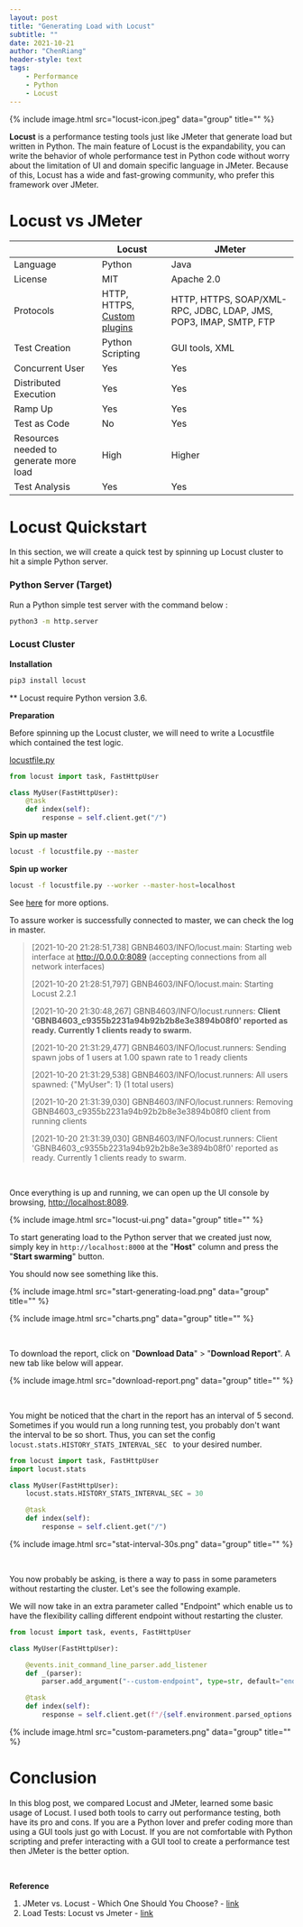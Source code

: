 ```yaml
---
layout: post
title: "Generating Load with Locust"
subtitle: ""
date: 2021-10-21
author: "ChenRiang"
header-style: text
tags:
    - Performance
    - Python
    - Locust
---
```




{% include image.html src="locust-icon.jpeg" data="group" title="" %}



**Locust** is a performance testing tools just like JMeter that generate load but written in Python. The main feature of Locust is the expandability, you can write the behavior of whole performance test in Python code without worry about the limitation of UI and domain specific language in JMeter. Because of this, Locust has a wide and fast-growing community, who prefer this framework over JMeter.



# Locust vs JMeter

|                                        | Locust                                                       | JMeter                                                       |
| -------------------------------------- | ------------------------------------------------------------ | ------------------------------------------------------------ |
| Language                               | Python                                                       | Java                                                         |
| License                                | MIT                                                          | Apache 2.0                                                   |
| Protocols                              | HTTP, HTTPS, [Custom plugins](https://github.com/SvenskaSpel/locust-plugins#locust-plugins) | HTTP, HTTPS, SOAP/XML-RPC, JDBC, LDAP, JMS, POP3, IMAP, SMTP, FTP |
| Test Creation                          | Python Scripting                                             | GUI tools, XML                                               |
| Concurrent User                        | Yes                                                          | Yes                                                          |
| Distributed Execution                  | Yes                                                          | Yes                                                          |
| Ramp Up                                | Yes                                                          | Yes                                                          |
| Test as Code                           | No                                                           | Yes                                                          |
| Resources needed to generate more load | High                                                         | Higher                                                       |
| Test Analysis                          | Yes                                                          | Yes                                                          |



# Locust Quickstart

In this section, we will create a quick test by spinning up Locust cluster to hit a simple Python server.



### Python Server (Target)

Run a Python simple test server with the command below :

```bash
python3 -m http.server
```



### Locust Cluster

**Installation**

```bash
pip3 install locust
```

** Locust require Python version 3.6.



**Preparation** 

Before spinning up the Locust cluster, we will need to write a Locustfile which contained the test logic.

<u>locustfile.py</u>

```python
from locust import task, FastHttpUser

class MyUser(FastHttpUser):
    @task
    def index(self):
        response = self.client.get("/")
```



**Spin up master** 

```bash
locust -f locustfile.py --master
```



**Spin up worker**

```bash
locust -f locustfile.py --worker --master-host=localhost
```



See [here](https://docs.locust.io/en/stable/running-locust-distributed.html#options) for more options.



To assure worker is successfully connected to master, we can check the log in master.

> [2021-10-20 21:28:51,738] GBNB4603/INFO/locust.main: Starting web interface at http://0.0.0.0:8089 (accepting connections from all network interfaces)
>
> [2021-10-20 21:28:51,797] GBNB4603/INFO/locust.main: Starting Locust 2.2.1
>
> [2021-10-20 21:30:48,267] GBNB4603/INFO/locust.runners: **Client 'GBNB4603_c9355b2231a94b92b2b8e3e3894b08f0' reported as ready. Currently 1 clients ready to swarm.**
>
> [2021-10-20 21:31:29,477] GBNB4603/INFO/locust.runners: Sending spawn jobs of 1 users at 1.00 spawn rate to 1 ready clients
>
> [2021-10-20 21:31:29,538] GBNB4603/INFO/locust.runners: All users spawned: {"MyUser": 1} (1 total users)
>
> [2021-10-20 21:31:39,030] GBNB4603/INFO/locust.runners: Removing GBNB4603_c9355b2231a94b92b2b8e3e3894b08f0 client from running clients
>
> [2021-10-20 21:31:39,030] GBNB4603/INFO/locust.runners: Client 'GBNB4603_c9355b2231a94b92b2b8e3e3894b08f0' reported as ready. Currently 1 clients ready to swarm.

<br/>



Once everything is up and running, we can open up the UI console by browsing, [http://localhost:8089](http://localhost:8089).

{% include image.html src="locust-ui.png" data="group" title="" %}



To start generating load to the Python server that we created just now, simply key in `http://localhost:8000` at the "**Host**" column and press the "**Start swarming**" button.



You should now see something like this.

{% include image.html src="start-generating-load.png" data="group" title="" %}

{% include image.html src="charts.png" data="group" title="" %}

<br/>



To download the report, click on "**Download Data**" > "**Download Report**". A new tab like below will appear.

{% include image.html src="download-report.png" data="group" title="" %}

<br/>



You might be noticed that the chart in the report has an interval of 5 second. Sometimes if you would run a long running test, you probably don't want the interval to be so short. Thus, you can set the config `locust.stats.HISTORY_STATS_INTERVAL_SEC ` to your desired number. 

```python
from locust import task, FastHttpUser
import locust.stats

class MyUser(FastHttpUser):
    locust.stats.HISTORY_STATS_INTERVAL_SEC = 30

    @task
    def index(self):
        response = self.client.get("/")
```

{% include image.html src="stat-interval-30s.png" data="group" title="" %}

<br/>



You now probably be asking, is there a way to pass in some parameters without restarting the cluster. Let's see the following example. 

We will now take in an extra parameter called "Endpoint" which enable us to have the flexibility calling different endpoint without restarting the cluster. 



```python
from locust import task, events, FastHttpUser

class MyUser(FastHttpUser):

    @events.init_command_line_parser.add_listener
    def _(parser):
        parser.add_argument("--custom-endpoint", type=str, default="endpoint1", help="Custom Endpoint")

    @task
    def index(self):
        response = self.client.get(f"/{self.environment.parsed_options.custom_endpoint}")
```



{% include image.html src="custom-parameters.png" data="group" title="" %}



# Conclusion 

In this blog post, we compared Locust and JMeter, learned some basic usage of Locust. I used both tools to carry out performance testing, both have its pro and cons. If you are a Python lover and prefer coding more than using a GUI tools just go with Locust. If you are not comfortable with Python scripting and prefer interacting with a GUI tool to create a performance test then JMeter is the better option.



<br/>

**Reference** 

1. JMeter vs. Locust - Which One Should You Choose? - [link](https://www.blazemeter.com/blog/jmeter-vs-locust-which-one-should-you-choose) 
2. Load Tests: Locust vs Jmeter - [link](https://azevedorafaela.com/2020/05/23/load-tests-locust-vs-jmeter/)


